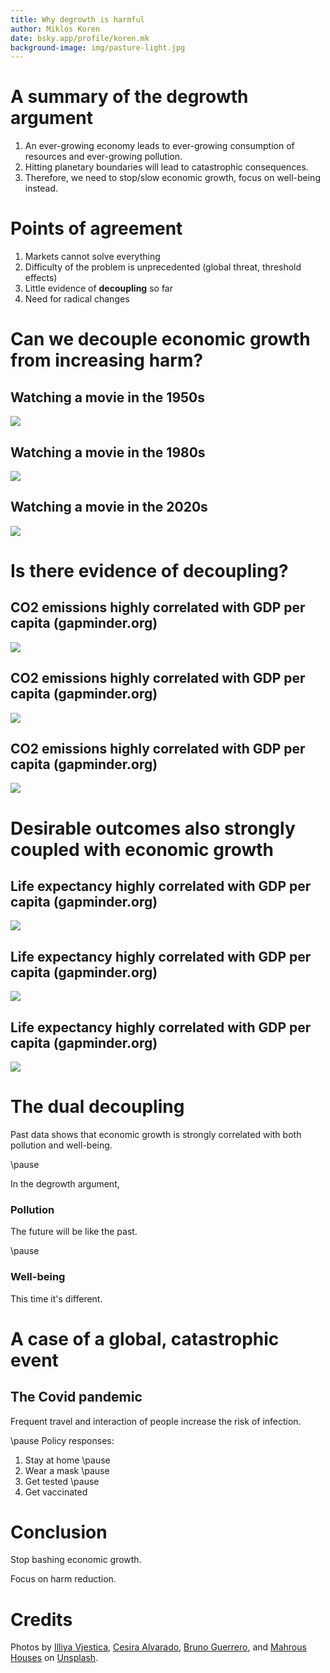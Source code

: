 ```yaml
---
title: Why degrowth is harmful
author: Miklós Koren
date: bsky.app/profile/koren.mk
background-image: img/pasture-light.jpg
---
```


# A summary of the degrowth argument
1. An ever-growing economy leads to ever-growing consumption of resources and ever-growing pollution.
2. Hitting planetary boundaries will lead to catastrophic consequences.
3. Therefore, we need to stop/slow economic growth, focus on well-being instead.


# Points of agreement

1. Markets cannot solve everything
2. Difficulty of the problem is unprecedented (global threat, threshold effects)
3. Little evidence of **decoupling** so far
4. Need for radical changes


# Can we decouple economic growth from increasing harm?

## Watching a movie in the 1950s
![](img/movies1.jpg)

## Watching a movie in the 1980s
![](img/movies2.jpg)

## Watching a movie in the 2020s
![](img/movies3.jpg)

# Is there evidence of decoupling?
## CO2 emissions highly correlated with GDP per capita (gapminder.org)
![](img/pollution1900.png)

## CO2 emissions highly correlated with GDP per capita (gapminder.org)
![](img/pollution1972.png)

## CO2 emissions highly correlated with GDP per capita (gapminder.org)
![](img/pollution2020.png)

# Desirable outcomes also strongly coupled with economic growth
## Life expectancy highly correlated with GDP per capita (gapminder.org)
![](img/life1900.png)

## Life expectancy highly correlated with GDP per capita (gapminder.org)
![](img/life1972.png)

## Life expectancy highly correlated with GDP per capita (gapminder.org)
![](img/life2020.png)

# The dual decoupling
Past data shows that economic growth is strongly correlated with both pollution and well-being.

\pause

In the degrowth argument,

### Pollution
The future will be like the past.

\pause
### Well-being
This time it's different.

# A case of a global, catastrophic event

## The Covid pandemic
Frequent travel and interaction of people increase the risk of infection.

\pause
Policy responses:

1. Stay at home
\pause
2. Wear a mask
\pause
3. Get tested
\pause
4. Get vaccinated

# Conclusion

Stop bashing economic growth.

Focus on harm reduction.

# Credits

Photos by <a href="https://unsplash.com/@illiyapresents?utm_content=creditCopyText&utm_medium=referral&utm_source=unsplash">Illiya Vjestica</a>, <a href="https://unsplash.com/@cesiraalvarado?utm_content=creditCopyText&utm_medium=referral&utm_source=unsplash">Cesira Alvarado</a>, <a href="https://unsplash.com/@pray4bokeh?utm_content=creditCopyText&utm_medium=referral&utm_source=unsplash">Bruno Guerrero</a>, and  <a href="https://unsplash.com/@mahrous_houses?utm_content=creditCopyText&utm_medium=referral&utm_source=unsplash">Mahrous Houses</a> on <a href="https://unsplash.com/photos/black-flat-screen-tv-turned-on-near-brown-brick-wall-GHX68AmE1gQ?utm_content=creditCopyText&utm_medium=referral&utm_source=unsplash">Unsplash</a>.
